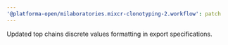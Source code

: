 ```yaml
---
'@platforma-open/milaboratories.mixcr-clonotyping-2.workflow': patch
---
```


Updated top chains discrete values formatting in export specifications.
